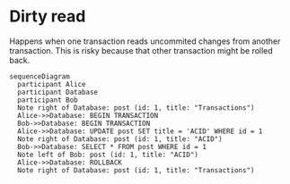 # Dirty read
Happens when one transaction reads uncommited changes from another transaction. This is risky because that other transaction might be rolled back.

```mermaid
sequenceDiagram
  participant Alice
  participant Database
  participant Bob
  Note right of Database: post (id: 1, title: "Transactions")
  Alice->>Database: BEGIN TRANSACTION
  Bob->>Database: BEGIN TRANSACTION
  Alice->>Database: UPDATE post SET title = 'ACID' WHERE id = 1
  Note right of Database: post (id: 1, title: "ACID")
  Bob->>Database: SELECT * FROM post WHERE id = 1
  Note left of Bob: post (id: 1, title: "ACID")
  Alice->>Database: ROLLBACK
  Note right of Database: post (id: 1, title: "Transactions")
```
